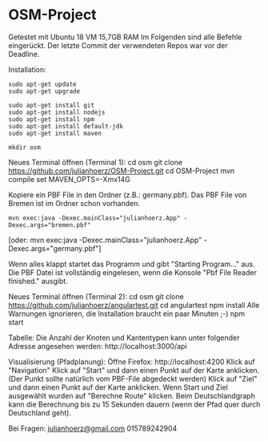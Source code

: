 # OSM-Project

Getestet mit Ubuntu 18 VM 15,7GB RAM
Im Folgenden sind alle Befehle eingerückt. 
Der letzte Commit der verwendeten Repos war vor der Deadline. 

Installation:

    sudo apt-get update
    sudo apt-get upgrade

    sudo apt-get install git
    sudo apt-get install nodejs 
    sudo apt-get install npm 
    sudo apt-get install default-jdk
    sudo apt-get install maven

    mkdir osm





Neues Terminal öffnen (Terminal 1):
    cd osm
    git clone https://github.com/julianhoerz/OSM-Project.git
    cd OSM-Project
    mvn compile
    set MAVEN_OPTS=-Xmx14G

Kopiere ein PBF File in den Ordner (z.B.: germany.pbf).
Das PBF File von Bremen ist im Ordner schon vorhanden.

    mvn exec:java -Dexec.mainClass="julianhoerz.App" -Dexec.args="bremen.pbf"
[oder: mvn exec:java -Dexec.mainClass="julianhoerz.App" -Dexec.args="germany.pbf"]

Wenn alles klappt startet das Programm und gibt "Starting Program..." aus.
Die PBF Datei ist vollständig eingelesen, wenn die Konsole "Pbf File Reader finished." ausgibt. 






Neues Terminal öffnen (Terminal 2):
    cd osm
    git clone https://github.com/julianhoerz/angulartest.git
    cd angulartest
    npm install
Alle Warnungen ignorieren, die Installation braucht ein paar Minuten ;-)
    npm start





Tabelle:
Die Anzahl der Knoten und Kantentypen kann unter folgender Adresse angesehen werden:
http://localhost:3000/api





Visualisierung (Pfadplanung):
Öffne Firefox: http://localhost:4200
Klick auf "Navigation"
Klick auf "Start" und dann einen Punkt auf der Karte anklicken. (Der Punkt sollte natürlich vom PBF-File abgedeckt werden)
Klick auf "Ziel" und dann einen Punkt auf der Karte anklicken.
Wenn Start und Ziel ausgewählt wurden auf "Berechne Route" klicken.
Beim Deutschlandgraph kann die Berechnung bis zu 15 Sekunden dauern (wenn der Pfad quer durch Deutschland geht).



Bei Fragen: 
julianhoerz@gmail.com
015789242904











